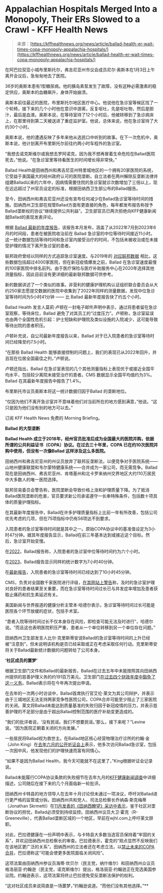 <!--yml

category: 未分类

date: 2024-05-29 12:44:07

-->

# Appalachian Hospitals Merged Into a Monopoly, Their ERs Slowed to a Crawl - KFF Health News

> 来源：[https://kffhealthnews.org/news/article/ballad-health-er-wait-times-copa-monopoly-appalachia-hospitals/](https://kffhealthnews.org/news/article/ballad-health-er-wait-times-copa-monopoly-appalachia-hospitals/)

在阿巴拉契亚小城布里斯托尔，弗吉尼亚州市议会成员尼尔·奥斯本在1月3日上午离开会议后，急匆匆地去了医院。

36岁的奥斯本患有1型糖尿病。他的胰岛素泵发生了故障，没有这种必需激素的稳定供应，奥斯本的血糖飙升，身体开始崩溃。

奥斯本前往最近的医院，布里斯托尔地区医疗中心。他说他在急诊室等候区找了一个轮椅，接下来的几个小时他在意识中游离，反复呕吐，先是呕吐物，然后是胆汁，最后是血液。奥斯本说，在等待室待了12个小时后，他被转移到了急诊病床上，在那里待到第二天被送进了重症监护室。他说，总体来说，他在急诊室待了大约30个小时。

奥斯本说，他的遭遇反映了多年来他从选民口中听到的故事。在下一次危机中，奥斯本说，他计划离开布里斯托尔前往约两小时车程外的急诊室。

“我想去诺克斯维尔或我想去罗阿诺克，因为我不想再冒着生命危险在Ballad医院死去，”他说。“在急诊室里等待看医生的时间增长得非常快。”

Ballad Health是田纳西州和弗吉尼亚州特里城地区的一个拥有20家医院的系统，它受益于美国最大的经州政府认可的医院垄断。自立法者在两州解除反垄断法律并组建Ballad以来的六年中，因病情需要住院的急诊室就诊次数增加了三倍以上，现在远远超过了州官员设定的标准，根据田纳西卫生部公布的Ballad报告。

至今，田纳西州和弗吉尼亚州还没有宣布任何减少在Ballad急诊室等待时间的措施。田纳西州卫生部在规管Ballad方面有更直接的角色，每年都发布报告称授予Ballad垄断权的协议“继续提供公共利益”。卫生部官员已两次拒绝向KFF健康新闻就Ballad的表现发表评论。

根据 [Ballad 最新的年度报告](https://www.documentcloud.org/documents/24480905-ballad_health_fy23_copa_reports)，该报告本月发布，涵盖了从2022年7月到2023年6月的时间段，患者在被医院收治前在 Ballad 急诊室的中位等待时间接近11小时。这一统计数据包括等待时间和急诊室内接受治疗的时间，不包括未被收治或在未接受护理的情况下离开急诊室的患者。

联邦政府曾经以同样的方式追踪急诊室速度。与2019年的 [对应联邦数据](https://data.cms.gov/provider-data/archived-data/hospitals) 相比，这些数据包括超过4000家医院，但在新冠疫情爆发之前，Ballad 在急诊室速度最慢的100家医院中排名前列。由于医疗保险与医疗补助服务中心在2020年选择其他测量指标，因此目前没有更详细的最新联邦数据可供参考。

新的数据讲述了一个类似的故事。非营利的健康护理机构认证组织联合委员会从大约250家志愿提交数据的医院中收集到了2022年同样的测量数据，发现中位急诊室等待时间为5小时41分钟 —— 比 Ballad 最新年度报告快了约五个小时。

Ballad Health 发言人莫莉·卢顿在一封电子邮件声明中表示，通过将患者留在急诊室观察，等待床位，Ballad 避免了对其员工的“过度压力”。卢顿称，急诊室延误也由两个全国性危机引起：护士短缺和护理院及类似设施的入院减少，这可能导致等待出院的患者积压。

卢顿补充说，自公司最新年度报告以来，Ballad 对于已入院患者的急诊室等待时间已经降至约7.5小时。

“在那些 Ballad Health 能够直接控制的问题上，我们的表现已从2022年回升，并且现在位居全国最佳之列，”卢顿说。

卢顿还指出，Ballad 在急诊室表现的几个其他测量指标上表现优于或接近全国平均水平，包括较少离院未接受治疗的患者。CMS 数据显示全国平均值约为3%。Ballad 在其最新年度报告中报告了1.4%。

布里斯托市议员奥斯本将这一统计数据归因于Ballad 的垄断地位。

“仅因为他们不离开急诊室并不意味着他们对当前所在的地方感到满意，”他说。“这只是因为他们没有别的地方可以去。”

订阅 KFF Health News 免费的 Morning Briefing。

**Ballad 的大型垄断**

**Ballad Health 成立于2018年，经州官员批准后成为全国最大的医院并购，依据所谓的公共利益证书（COPA）协议。在过去三十年里，COPA 已在约10次医院并购中使用，但没有一次像Ballad 这样涉及这么多医院。**

田纳西州和弗吉尼亚州的州议员放弃了联邦反垄断法，以便竞争对手医院系统——山地州健康联盟和韦尔蒙特健康系统——合并成为一家公司，而无需竞争。Ballad现在是田纳西州、弗吉尼亚州、肯塔基州和北卡罗来纳州交界地区大约110万居民中大多数人的唯一医院选择。

联邦贸易委员会警告称，医院垄断会导致价格上涨和护理质量下降。为了抵消Ballad医院垄断的危害，官员要求新公司承诺遵守一长串特殊条件，包括数十项具体的质量护理指标。

在其最新年度报告中，Ballad在许多护理质量指标上比前一年有所改善，包括公司优先考虑的几项，但在75项指标中仍有56项达不到要求。

入院患者的急诊室等待时间就是其中之一。原始COPA协议中的基准值设定为3小时47分钟。据其年度报告显示，Ballad在前三年基本达到或接近这个目标。然后，急诊室开始变慢。

在[2022](https://www.documentcloud.org/documents/24480925-fy21-ballad-health-copa-annual-report)，Ballad报告称，入院患者的急诊室中位等待时间约为六个小时。

在[2023](https://www.documentcloud.org/documents/24480923-ballad-health-fy22-copa)，Ballad报告显示同样的统计数字为7小时40分钟。

在[最新报告](https://www.documentcloud.org/documents/24480905-ballad_health_fy23_copa_reports)，入院患者的急诊室等待时间已经达到了10小时45分钟。

CMS，负责对全国数千家医院进行评级，[在其网站上警告](https://data.cms.gov/provider-data/topics/hospitals/timely-effective-care#emergency-department-care)称，及时的急诊室护理对良好的患者结果至关重要，而在急诊室等待时间过长已与并发症率增加及患者获取止痛药和抗生素延迟有关。

美国新闻与世界报道的健康分析主管本·哈德尔表示，急诊室等待时间过长可能是医院各个环节放缓的症状，包括手术室。

“患者入院等待时间过长不仅本身存在风险，即检查可能无法及时进行”，哈德尔说。“而且这也表明医院积压严重，患者从一个单位转移到另一个单位存在问题。”

田纳西州卫生部发言人比尔·克里斯蒂安说Ballad的急诊室等待时间的上升已经被“注意到”，但未说明该机构是否已经采取或正在考虑采取任何行动。克里斯蒂安将关于Ballad最新统计数据的问题转给了公司本身。

**‘社区成员的噩梦’**

根据卫生部门文件和Ballad的最新报告，Ballad在过去五年中未能按照其向田纳西州提供的慈善护理义务的约191百万美元。卫生部门[在过去四个财政年度中豁免了这一义务](https://www.documentcloud.org/documents/23929508-ballad-health-charity-care-waiver-letters)。Ballad表示将在今年再次提出申请。

在去年的一次两小时访谈中，Ballad首席执行官艾伦·莱文为其公司辩护，并表示由于三城地区无法支持两家竞争性医院公司，COPA合并可能至少阻止了三家医院的关闭。莱文将Ballad未能达到质量基准的失败归因于新冠疫情的压力，并表示慈善护理的不足部分是由于超出Ballad控制范围的医疗补助变更造成的。

“我们的批评者说，‘没有民谣。我们不想要民谣。’那么，接下来呢？”Levine说。“因为医院正朝着关闭的方向发展。”

一些居民将Ballad视为救世主。在Ballad地区核心经营物理治疗诊所的约翰·金（John King）在[去年六月的公开听证会上](https://www.tn.gov/content/dam/tn/health/documents/copa/COPA-meeting-TRANSCRIPT-6-12-23.pdf)表示，他多次访问Ballad急诊室，包括一次因中风，他发现他们的护理快速而富有同情心。

“如果不是因为Ballad Health，我今天可能就不在这里了，”King根据听证会记录说。

Ballad未能履行COPA协议条款的失败细节在去年九月的[KFF健康新闻调查](https://kffhealthnews.org/news/article/appalachia-ballad-health-copa-monopoly-charity-care-quality/)中详细描述，公司随后在接下来的几个月面临新一轮批评。

田纳西州卡特县的地方领导人在去年十月讨论但未通过一项决议，呼吁对Ballad进行更严格的监管或分拆。田纳西州共和党人、司法总检察长乔纳森·斯克梅蒂（Jonathan Skrmetti）在[11月发表的《田纳西瞭望》采访中表示](https://tennesseelookout.com/2023/11/06/tenn-attorney-general-urges-close-look-at-ballad-health-operations-amid-community-concerns-over-monopoly-deal/)，鉴于社区对垄断协议的担忧，Ballad必须受到持续监控。田纳西州议员大卫·霍克（R-Greeneville），代表Ballad垄断区域的一个地区，早前在wjhl.com上呼吁莱文辞职。

对此，巴拉德健康在一份声明中表示，与卡特县大多数当选官员保持着“牢固的关系”，并欢迎田纳西州总检察长的审查。巴拉德表示，霍克的“观点显然不反映我们在该地区更广泛的关系”。田纳西州的立法者还在考虑立法，以[禁止未来的COPA合并](https://wapp.capitol.tn.gov/apps/BillInfo/Default.aspx?BillNumber=HB2600&ga=113)，巴拉德称这“可能会使更多医院面临关闭风险”。

这项法案由田纳西州参议员海蒂·坎贝尔（民主党，纳什维尔）和田纳西州众议员格洛丽亚·约翰逊（民主党，诺克斯维尔）提出，格洛丽亚·约翰逊正在竞选美国参议院。约翰逊表示，这项法案将终止巴拉德免受反垄断法保护的权利。

“这对社区成员来说简直是一场噩梦，”约翰逊说道。“而他们没有其他选择。”**

